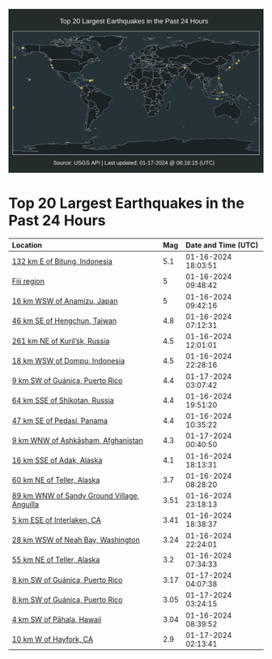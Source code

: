 ![Map](./map.png)

# Top 20 Largest Earthquakes in the Past 24 Hours

| Location | Mag | Date and Time (UTC) |
|:---|:---|:---|
| [132 km E of Bitung, Indonesia](https://earthquake.usgs.gov/earthquakes/eventpage/us6000m42g) | 5.1 | 01-16-2024 18:03:51 |
| [Fiji region](https://earthquake.usgs.gov/earthquakes/eventpage/us6000m3wz) | 5 | 01-16-2024 09:48:42 |
| [16 km WSW of Anamizu, Japan](https://earthquake.usgs.gov/earthquakes/eventpage/us6000m3wx) | 5 | 01-16-2024 09:42:16 |
| [46 km SE of Hengchun, Taiwan](https://earthquake.usgs.gov/earthquakes/eventpage/us6000m3wa) | 4.8 | 01-16-2024 07:12:31 |
| [261 km NE of Kuril’sk, Russia](https://earthquake.usgs.gov/earthquakes/eventpage/us6000m3zt) | 4.5 | 01-16-2024 12:01:01 |
| [18 km WSW of Dompu, Indonesia](https://earthquake.usgs.gov/earthquakes/eventpage/us6000m43k) | 4.5 | 01-16-2024 22:28:16 |
| [9 km SW of Guánica, Puerto Rico](https://earthquake.usgs.gov/earthquakes/eventpage/pr2024017000) | 4.4 | 01-17-2024 03:07:42 |
| [64 km SSE of Shikotan, Russia](https://earthquake.usgs.gov/earthquakes/eventpage/us6000m42v) | 4.4 | 01-16-2024 19:51:20 |
| [47 km SE of Pedasí, Panama](https://earthquake.usgs.gov/earthquakes/eventpage/us6000m3yi) | 4.4 | 01-16-2024 10:35:22 |
| [9 km WNW of Ashkāsham, Afghanistan](https://earthquake.usgs.gov/earthquakes/eventpage/us6000m441) | 4.3 | 01-17-2024 00:40:50 |
| [16 km SSE of Adak, Alaska](https://earthquake.usgs.gov/earthquakes/eventpage/us6000m42l) | 4.1 | 01-16-2024 18:13:31 |
| [60 km NE of Teller, Alaska](https://earthquake.usgs.gov/earthquakes/eventpage/ak024qlj9j8) | 3.7 | 01-16-2024 08:28:20 |
| [89 km WNW of Sandy Ground Village, Anguilla](https://earthquake.usgs.gov/earthquakes/eventpage/pr2024016000) | 3.51 | 01-16-2024 23:18:13 |
| [5 km ESE of Interlaken, CA](https://earthquake.usgs.gov/earthquakes/eventpage/nc73990216) | 3.41 | 01-16-2024 18:38:37 |
| [28 km WSW of Neah Bay, Washington](https://earthquake.usgs.gov/earthquakes/eventpage/uw61980156) | 3.24 | 01-16-2024 22:24:01 |
| [55 km NE of Teller, Alaska](https://earthquake.usgs.gov/earthquakes/eventpage/us6000m3we) | 3.2 | 01-16-2024 07:34:33 |
| [8 km SW of Guánica, Puerto Rico](https://earthquake.usgs.gov/earthquakes/eventpage/pr71437038) | 3.17 | 01-17-2024 04:07:38 |
| [8 km SW of Guánica, Puerto Rico](https://earthquake.usgs.gov/earthquakes/eventpage/pr71437018) | 3.05 | 01-17-2024 03:24:15 |
| [4 km SW of Pāhala, Hawaii](https://earthquake.usgs.gov/earthquakes/eventpage/hv73719362) | 3.04 | 01-16-2024 08:39:52 |
| [10 km W of Hayfork, CA](https://earthquake.usgs.gov/earthquakes/eventpage/nc73990421) | 2.9 | 01-17-2024 02:13:41 |
